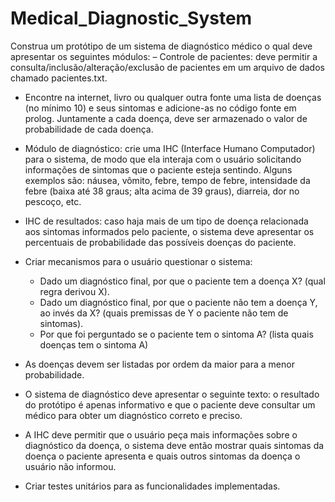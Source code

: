 # Medical_Diagnostic_System

Construa um protótipo de um sistema de diagnóstico médico o qual deve apresentar os seguintes módulos:
– Controle de pacientes: deve permitir a consulta/inclusão/alteração/exclusão de pacientes em um arquivo de
dados chamado pacientes.txt.

- Encontre na internet, livro ou qualquer outra fonte uma lista de doenças (no mínimo 10) e seus sintomas e
adicione-as no código fonte em prolog. Juntamente a cada doença, deve ser armazenado o valor de probabilidade
de cada doença. 

- Módulo de diagnóstico: crie uma IHC (Interface Humano Computador) para o sistema, de modo que ela
interaja com o usuário solicitando informações de sintomas que o paciente esteja sentindo. Alguns exemplos são:
náusea, vômito, febre, tempo de febre, intensidade da febre (baixa até 38 graus; alta acima de 39 graus), diarreia,
dor no pescoço, etc.

- IHC de resultados: caso haja mais de um tipo de doença relacionada aos sintomas informados pelo paciente, o
sistema deve apresentar os percentuais de probabilidade das possíveis doenças do paciente.

- Criar mecanismos para o usuário questionar o sistema:
  - Dado um diagnóstico final, por que o paciente tem a doença X? (qual regra derivou X).
  - Dado um diagnóstico final, por que o paciente não tem a doença Y, ao invés da X? (quais premissas de Y o paciente não tem de sintomas).
  - Por que foi perguntado se o paciente tem o sintoma A? (lista quais doenças tem o sintoma A)

- As doenças devem ser listadas por ordem da maior para a menor probabilidade.

- O sistema de diagnóstico deve apresentar o seguinte texto: o resultado do protótipo é apenas informativo e que
o paciente deve consultar um médico para obter um diagnóstico correto e preciso.

- A IHC deve permitir que o usuário peça mais informações sobre o diagnóstico da doença, o sistema deve então
mostrar quais sintomas da doença o paciente apresenta e quais outros sintomas da doença o usuário não
informou.

- Criar testes unitários para as funcionalidades implementadas.

